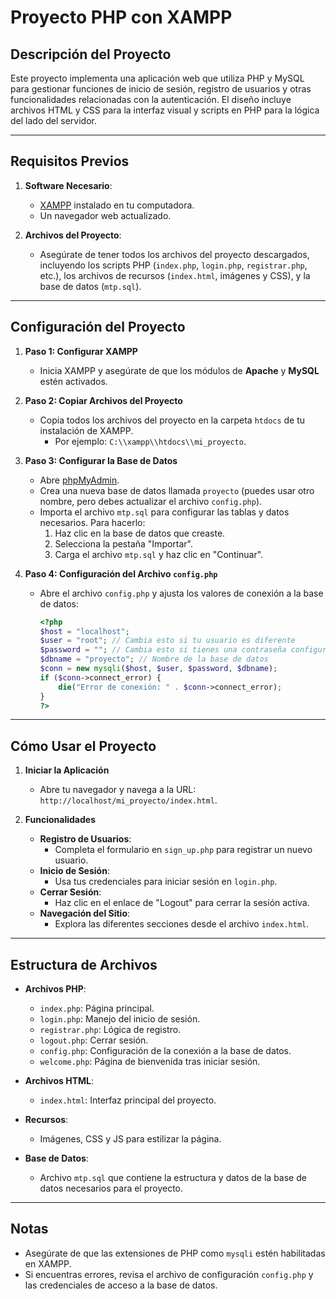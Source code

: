# Proyecto PHP con XAMPP

## Descripción del Proyecto
Este proyecto implementa una aplicación web que utiliza PHP y MySQL para gestionar funciones de inicio de sesión, registro de usuarios y otras funcionalidades relacionadas con la autenticación. El diseño incluye archivos HTML y CSS para la interfaz visual y scripts en PHP para la lógica del lado del servidor.

---

## Requisitos Previos
1. **Software Necesario**:
    - [XAMPP](https://www.apachefriends.org/download.html) instalado en tu computadora.
    - Un navegador web actualizado.

2. **Archivos del Proyecto**:
    - Asegúrate de tener todos los archivos del proyecto descargados, incluyendo los scripts PHP (`index.php`, `login.php`, `registrar.php`, etc.), los archivos de recursos (`index.html`, imágenes y CSS), y la base de datos (`mtp.sql`).

---

## Configuración del Proyecto
1. **Paso 1: Configurar XAMPP**
    - Inicia XAMPP y asegúrate de que los módulos de **Apache** y **MySQL** estén activados.

2. **Paso 2: Copiar Archivos del Proyecto**
    - Copia todos los archivos del proyecto en la carpeta `htdocs` de tu instalación de XAMPP.
        - Por ejemplo: `C:\\xampp\\htdocs\\mi_proyecto`.

3. **Paso 3: Configurar la Base de Datos**
    - Abre [phpMyAdmin](http://localhost/phpmyadmin).
    - Crea una nueva base de datos llamada `proyecto` (puedes usar otro nombre, pero debes actualizar el archivo `config.php`).
    - Importa el archivo `mtp.sql` para configurar las tablas y datos necesarios. Para hacerlo:
        1. Haz clic en la base de datos que creaste.
        2. Selecciona la pestaña "Importar".
        3. Carga el archivo `mtp.sql` y haz clic en "Continuar".

4. **Paso 4: Configuración del Archivo `config.php`**
    - Abre el archivo `config.php` y ajusta los valores de conexión a la base de datos:
      ```php
      <?php
      $host = "localhost";
      $user = "root"; // Cambia esto si tu usuario es diferente
      $password = ""; // Cambia esto si tienes una contraseña configurada
      $dbname = "proyecto"; // Nombre de la base de datos
      $conn = new mysqli($host, $user, $password, $dbname);
      if ($conn->connect_error) {
          die("Error de conexión: " . $conn->connect_error);
      }
      ?>
      ```

---

## Cómo Usar el Proyecto
1. **Iniciar la Aplicación**
    - Abre tu navegador y navega a la URL: `http://localhost/mi_proyecto/index.html`.

2. **Funcionalidades**
    - **Registro de Usuarios**:
        - Completa el formulario en `sign_up.php` para registrar un nuevo usuario.
    - **Inicio de Sesión**:
        - Usa tus credenciales para iniciar sesión en `login.php`.
    - **Cerrar Sesión**:
        - Haz clic en el enlace de "Logout" para cerrar la sesión activa.
    - **Navegación del Sitio**:
        - Explora las diferentes secciones desde el archivo `index.html`.

---

## Estructura de Archivos
- **Archivos PHP**:
    - `index.php`: Página principal.
    - `login.php`: Manejo del inicio de sesión.
    - `registrar.php`: Lógica de registro.
    - `logout.php`: Cerrar sesión.
    - `config.php`: Configuración de la conexión a la base de datos.
    - `welcome.php`: Página de bienvenida tras iniciar sesión.

- **Archivos HTML**:
    - `index.html`: Interfaz principal del proyecto.

- **Recursos**:
    - Imágenes, CSS y JS para estilizar la página.

- **Base de Datos**:
    - Archivo `mtp.sql` que contiene la estructura y datos de la base de datos necesarios para el proyecto.

---

## Notas
- Asegúrate de que las extensiones de PHP como `mysqli` estén habilitadas en XAMPP.
- Si encuentras errores, revisa el archivo de configuración `config.php` y las credenciales de acceso a la base de datos.

